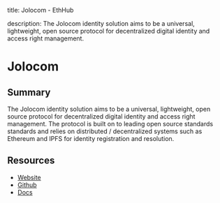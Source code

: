 title: Jolocom - EthHub

description: The Jolocom identity solution aims to be a universal, lightweight, open source protocol for decentralized digital identity and access right management. 

# Jolocom

## Summary

The Jolocom identity solution aims to be a universal, lightweight, open source protocol for decentralized digital identity and access right management. The protocol is built on to leading open source standards standards and relies on distributed / decentralized systems such as Ethereum and IPFS for identity registration and resolution.

## Resources

* [Website](https://jolocom.io/)
* [Github](https://github.com/jolocom)
* [Docs](https://jolocom-lib.readthedocs.io/en/latest/index.html)

